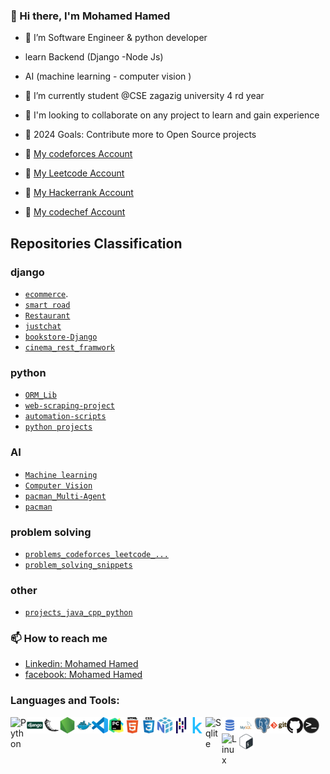 ### 👋 Hi there, I'm Mohamed Hamed 
- 👀 I’m  Software Engineer & python developer
- learn Backend (Django -Node Js)
- AI (machine learning - computer vision )
- 🌱 I’m currently student @CSE zagazig university 4 rd year
- 💞️ I'm looking to collaborate on any project to learn and gain experience
- 🥅 2024 Goals: Contribute more to Open Source projects

- 🚀 [My codeforces Account](https://codeforces.com/profile/Mohamed_Hamed)
- 🚀 [My Leetcode Account](https://leetcode.com/Mohamed_Hamed/)
- 🚀 [My Hackerrank Account](https://www.hackerrank.com/mh1779371)
- 🚀 [My codechef Account](https://www.codechef.com/users/mohamed_hamed)


## Repositories Classification
 ### django
   - [`ecommerce`](https://github.com/MohamedHamed12/Back-End).
   - [`smart road`](https://github.com/MohamedHamed12/smartroads)
   - [`Restaurant`](https://github.com/MohamedHamed12/Ecommerce-Restaurant-App)
   - [`justchat`](https://github.com/MohamedHamed12/justchat)
   - [`bookstore-Django`](https://github.com/MohamedHamed12/bookstore-Django) 
   - [`cinema_rest_framwork`](https://github.com/MohamedHamed12/cinema_rest_framwork)

  ### python
  - [`ORM_Lib`](https://github.com/MohamedHamed12/MH_lib)
  - [`web-scraping-project`](https://github.com/MohamedHamed12/web_scraping)
  - [`automation-scripts`](https://github.com/MohamedHamed12/automation-python)
  - [`python projects`](https://github.com/MohamedHamed12/python_projects)

  ### AI 
  - [`Machine learning`](https://github.com/MohamedHamed12/machine_learning)
  - [`Computer Vision`](https://github.com/MohamedHamed12/Computer_vision)
  - [`pacman_Multi-Agent`](https://github.com/MohamedHamed12/pacman_Multi-Agent)
  - [`pacman`](https://github.com/MohamedHamed12/pacman)
  ### problem solving 
  - [`problems_codeforces_leetcode_...`](https://github.com/MohamedHamed12/problem_solving)
  - [`problem_solving_snippets`](https://github.com/MohamedHamed12/problem_solving_snippets)
    
  ### other
- [`projects_java_cpp_python`](https://github.com/MohamedHamed12/projects_java_cpp_python)
 ### 📫 How to reach me 
<!-- - [my cv ](https://drive.google.com/file/d/1uXJ1_DBNM9w8wCo5P2ccO0kSMcxJwGnR/view?usp=share_link) -->
- [Linkedin: Mohamed Hamed](https://www.linkedin.com/in/mohamed-hamed-b0392b198/)
- [facebook: Mohamed Hamed](https://www.facebook.com/profile.php?id=100038680703842)

### Languages and Tools:
[<img align="left" alt="Python" width="26px" src="https://github.com/abranhe/programming-languages-logos/blob/master/src/python/python_128x128.png" />]()
[<img align="left" alt="Django" width="26px" src="https://github.com/devicons/devicon/blob/master/icons/django/django-original.svg" />]()
[<img align="left" alt="Flask" width="26px" src="https://github.com/devicons/devicon/blob/master/icons/flask/flask-original.svg" />]()
[<img align="left" alt="Node Js" width="26px" src="https://github.com/devicons/devicon/blob/master/icons/nodejs/nodejs-original.svg" />]()
[<img align="left" alt="Docker" width="26px" src="https://github.com/devicons/devicon/blob/master/icons/docker/docker-original.svg" />]()


[<img align="left" alt="Visual Studio Code" width="26px" src="https://raw.githubusercontent.com/github/explore/80688e429a7d4ef2fca1e82350fe8e3517d3494d/topics/visual-studio-code/visual-studio-code.png" />]()
[<img align="left" alt="Pycharm" width="26px" src="https://github.com/devicons/devicon/blob/master/icons/pycharm/pycharm-original.svg" />]()

[<img align="left" alt="HTML5" width="26px" src="https://raw.githubusercontent.com/github/explore/80688e429a7d4ef2fca1e82350fe8e3517d3494d/topics/html/html.png" />]()
[<img align="left" alt="CSS3" width="26px" src="https://raw.githubusercontent.com/github/explore/80688e429a7d4ef2fca1e82350fe8e3517d3494d/topics/css/css.png" />]()

[<img align="left" alt="Numpy" width="26px" src="https://github.com/devicons/devicon/blob/master/icons/numpy/numpy-original.svg" />]()
[<img align="left" alt="Panda" width="26px" src="https://github.com/devicons/devicon/blob/master/icons/pandas/pandas-original.svg" />]()
[<img align="left" alt="Kaggle" width="26px" src="https://github.com/devicons/devicon/blob/master/icons/kaggle/kaggle-original.svg" />]()


[<img align="left" alt="Sqlite" width="26px" src="https://github.com/devicons/devicon/tree/master/icons/sqlite" />]()
[<img align="left" alt="SQL" width="26px" src="https://raw.githubusercontent.com/github/explore/80688e429a7d4ef2fca1e82350fe8e3517d3494d/topics/sql/sql.png" />]()
[<img align="left" alt="MySQL" width="26px" src="https://raw.githubusercontent.com/github/explore/80688e429a7d4ef2fca1e82350fe8e3517d3494d/topics/mysql/mysql.png" />]()
[<img align="left" alt="Postgresql" width="26px" src="https://github.com/devicons/devicon/blob/master/icons/postgresql/postgresql-original.svg" />]()
[<img align="left" alt="Git" width="26px" src="https://raw.githubusercontent.com/github/explore/80688e429a7d4ef2fca1e82350fe8e3517d3494d/topics/git/git.png" />]()
[<img align="left" alt="GitHub" width="26px" src="https://raw.githubusercontent.com/github/explore/78df643247d429f6cc873026c0622819ad797942/topics/github/github.png" />]()
[<img align="left" alt="Terminal" width="26px" src="https://raw.githubusercontent.com/github/explore/80688e429a7d4ef2fca1e82350fe8e3517d3494d/topics/terminal/terminal.png" />]()
[<img align="left" alt="Linux" width="26px" src="https://raw.githubusercontent.com/simple-icons/simple-icons/c4d9d3fee42301facaf14e44adb3183a5fb7d068/icons/linux.svg" />]()
[<img align="left" alt="Bash" width="26px" src="https://github.com/devicons/devicon/blob/master/icons/bash/bash-original.svg" />]()


<br />


